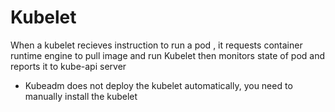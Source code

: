 # Kubelet
When a kubelet recieves instruction to run a pod , it requests container runtime engine to pull image and run
Kubelet then monitors state of pod and reports it to kube-api server

- Kubeadm does not deploy the kubelet automatically, you need to manually install the kubelet 